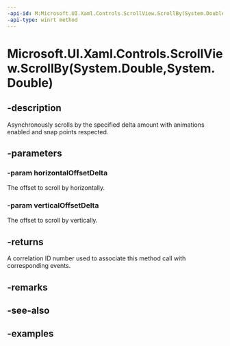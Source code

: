 ```yaml
---
-api-id: M:Microsoft.UI.Xaml.Controls.ScrollView.ScrollBy(System.Double,System.Double)
-api-type: winrt method
---
```


# Microsoft.UI.Xaml.Controls.ScrollView.ScrollBy(System.Double,System.Double)

<!--
public int ScrollBy (double horizontalOffsetDelta, double verticalOffsetDelta);
-->

## -description

Asynchronously scrolls by the specified delta amount with animations enabled and snap points respected.

## -parameters

### -param horizontalOffsetDelta

The offset to scroll by horizontally.

### -param verticalOffsetDelta

The offset to scroll by vertically.

## -returns

A correlation ID number used to associate this method call with corresponding events.

## -remarks

## -see-also

## -examples


